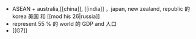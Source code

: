- ASEAN + australia,[[china]], [[india]] ，japan, new zealand, republic 的  korea 美国  和  [[mod his 26|russia]]
- represent 55 % 的 world 的  GDP and 人口  
- [[G7]]